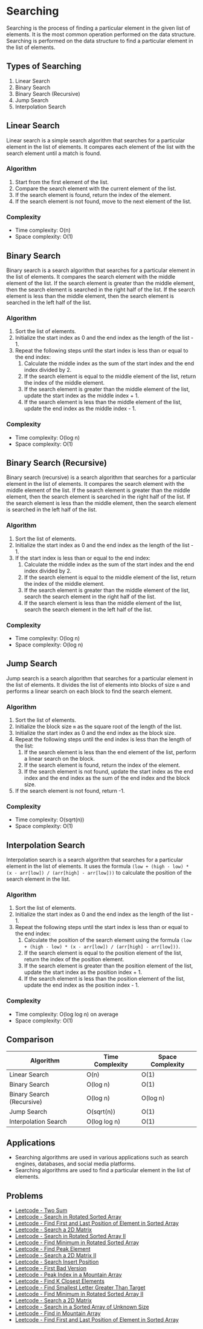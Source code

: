 # Searching

Searching is the process of finding a particular element in the given list of elements. It is the most common operation performed on the data structure. Searching is performed on the data structure to find a particular element in the list of elements.

## Types of Searching

1. Linear Search
2. Binary Search
3. Binary Search (Recursive)
4. Jump Search
5. Interpolation Search

## Linear Search

Linear search is a simple search algorithm that searches for a particular element in the list of elements. It compares each element of the list with the search element until a match is found.

### Algorithm

1. Start from the first element of the list.
2. Compare the search element with the current element of the list.
3. If the search element is found, return the index of the element.
4. If the search element is not found, move to the next element of the list.

### Complexity

- Time complexity: O(n)
- Space complexity: O(1)

## Binary Search

Binary search is a search algorithm that searches for a particular element in the list of elements. It compares the search element with the middle element of the list. If the search element is greater than the middle element, then the search element is searched in the right half of the list. If the search element is less than the middle element, then the search element is searched in the left half of the list.

### Algorithm

1. Sort the list of elements.
2. Initialize the start index as 0 and the end index as the length of the list - 1.
3. Repeat the following steps until the start index is less than or equal to the end index:
    1. Calculate the middle index as the sum of the start index and the end index divided by 2.
    2. If the search element is equal to the middle element of the list, return the index of the middle element.
    3. If the search element is greater than the middle element of the list, update the start index as the middle index + 1.
    4. If the search element is less than the middle element of the list, update the end index as the middle index - 1.

### Complexity

- Time complexity: O(log n)
- Space complexity: O(1)

## Binary Search (Recursive)

Binary search (recursive) is a search algorithm that searches for a particular element in the list of elements. It compares the search element with the middle element of the list. If the search element is greater than the middle element, then the search element is searched in the right half of the list. If the search element is less than the middle element, then the search element is searched in the left half of the list.

### Algorithm

1. Sort the list of elements.
2. Initialize the start index as 0 and the end index as the length of the list - 1.
3. If the start index is less than or equal to the end index:
    1. Calculate the middle index as the sum of the start index and the end index divided by 2.
    2. If the search element is equal to the middle element of the list, return the index of the middle element.
    3. If the search element is greater than the middle element of the list, search the search element in the right half of the list.
    4. If the search element is less than the middle element of the list, search the search element in the left half of the list.

### Complexity

- Time complexity: O(log n)
- Space complexity: O(log n)

## Jump Search

Jump search is a search algorithm that searches for a particular element in the list of elements. It divides the list of elements into blocks of size `m` and performs a linear search on each block to find the search element.

### Algorithm

1. Sort the list of elements.
2. Initialize the block size `m` as the square root of the length of the list.
3. Initialize the start index as 0 and the end index as the block size.
4. Repeat the following steps until the end index is less than the length of the list:
    1. If the search element is less than the end element of the list, perform a linear search on the block.
    2. If the search element is found, return the index of the element.
    3. If the search element is not found, update the start index as the end index and the end index as the sum of the end index and the block size.
5. If the search element is not found, return -1.

### Complexity

- Time complexity: O(sqrt(n))
- Space complexity: O(1)

## Interpolation Search

Interpolation search is a search algorithm that searches for a particular element in the list of elements. It uses the formula `(low + (high - low) * (x - arr[low]) / (arr[high] - arr[low]))` to calculate the position of the search element in the list.

### Algorithm

1. Sort the list of elements.
2. Initialize the start index as 0 and the end index as the length of the list - 1.
3. Repeat the following steps until the start index is less than or equal to the end index:
    1. Calculate the position of the search element using the formula `(low + (high - low) * (x - arr[low]) / (arr[high] - arr[low]))`.
    2. If the search element is equal to the position element of the list, return the index of the position element.
    3. If the search element is greater than the position element of the list, update the start index as the position index + 1.
    4. If the search element is less than the position element of the list, update the end index as the position index - 1.

### Complexity

- Time complexity: O(log log n) on average
- Space complexity: O(1)

## Comparison

| Algorithm              | Time Complexity | Space Complexity |
|------------------------|-----------------|------------------|
| Linear Search          | O(n)            | O(1)             |
| Binary Search          | O(log n)        | O(1)             |
| Binary Search (Recursive) | O(log n)     | O(log n)          |
| Jump Search            | O(sqrt(n))      | O(1)             |
| Interpolation Search   | O(log log n)    | O(1)             |

## Applications

- Searching algorithms are used in various applications such as search engines, databases, and social media platforms.
- Searching algorithms are used to find a particular element in the list of elements.

## Problems

- [Leetcode - Two Sum](https://leetcode.com/problems/two-sum/)
- [Leetcode - Search in Rotated Sorted Array](https://leetcode.com/problems/search-in-rotated-sorted-array/)
- [Leetcode - Find First and Last Position of Element in Sorted Array](https://leetcode.com/problems/find-first-and-last-position-of-element-in-sorted-array/)
- [Leetcode - Search a 2D Matrix](https://leetcode.com/problems/search-a-2d-matrix/)
- [Leetcode - Search in Rotated Sorted Array II](https://leetcode.com/problems/search-in-rotated-sorted-array-ii/)
- [Leetcode - Find Minimum in Rotated Sorted Array](https://leetcode.com/problems/find-minimum-in-rotated-sorted-array/)
- [Leetcode - Find Peak Element](https://leetcode.com/problems/find-peak-element/)
- [Leetcode - Search a 2D Matrix II](https://leetcode.com/problems/search-a-2d-matrix-ii/)
- [Leetcode - Search Insert Position](https://leetcode.com/problems/search-insert-position/)
- [Leetcode - First Bad Version](https://leetcode.com/problems/first-bad-version/)
- [Leetcode - Peak Index in a Mountain Array](https://leetcode.com/problems/peak-index-in-a-mountain-array/)
- [Leetcode - Find K Closest Elements](https://leetcode.com/problems/find-k-closest-elements/)
- [Leetcode - Find Smallest Letter Greater Than Target](https://leetcode.com/problems/find-smallest-letter-greater-than-target/)
- [Leetcode - Find Minimum in Rotated Sorted Array II](https://leetcode.com/problems/find-minimum-in-rotated-sorted-array-ii/)
- [Leetcode - Search a 2D Matrix](https://leetcode.com/problems/search-a-2d-matrix/)
- [Leetcode - Search in a Sorted Array of Unknown Size](https://leetcode.com/problems/search-in-a-sorted-array-of-unknown-size/)
- [Leetcode - Find in Mountain Array](https://leetcode.com/problems/find-in-mountain-array/)
- [Leetcode - Find First and Last Position of Element in Sorted Array](https://leetcode.com/problems/find-first-and-last-position-of-element-in-sorted-array/)

